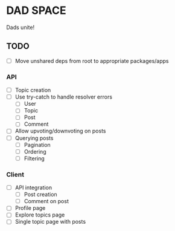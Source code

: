 # DAD SPACE

Dads unite!

## TODO

- [ ] Move unshared deps from root to appropriate packages/apps

### API

- [ ] Topic creation
- [ ] Use try-catch to handle resolver errors
  - [ ] User
  - [ ] Topic
  - [ ] Post
  - [ ] Comment
- [ ] Allow upvoting/downvoting on posts
- [ ] Querying posts
  - [ ] Pagination
  - [ ] Ordering
  - [ ] Filtering

### Client

- [ ] API integration
  - [ ] Post creation
  - [ ] Comment on post
- [ ] Profile page
- [ ] Explore topics page
- [ ] Single topic page with posts
